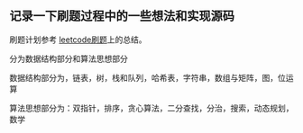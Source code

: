 ## 记录一下刷题过程中的一些想法和实现源码

刷题计划参考 [leetcode刷题](https://github.com/CyC2018/CS-Notes/blob/master/notes/Leetcode%20%E9%A2%98%E8%A7%A3%20-%20%E7%9B%AE%E5%BD%95.md)上的总结。

分为数据结构部分和算法思想部分

数据结构部分为，链表，树，栈和队列，哈希表，字符串，数组与矩阵，图，位运算

算法思想部分为：双指针，排序，贪心算法，二分查找，分治，搜索，动态规划，数学

